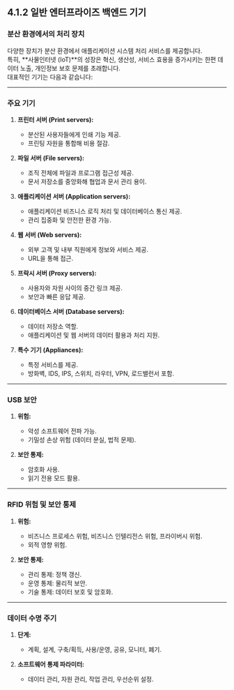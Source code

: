 ## 4.1.2 일반 엔터프라이즈 백엔드 기기

### 분산 환경에서의 처리 장치

다양한 장치가 분산 환경에서 애플리케이션 시스템 처리 서비스를 제공합니다.  
특히, **사물인터넷 (IoT)**의 성장은 혁신, 생산성, 서비스 효용을 증가시키는 한편 데이터 노출, 개인정보 보호 문제를 초래합니다.  
대표적인 기기는 다음과 같습니다:

---

### 주요 기기

1. **프린터 서버 (Print servers):**  
   - 분산된 사용자들에게 인쇄 기능 제공.  
   - 프린팅 자원을 통합해 비용 절감.

2. **파일 서버 (File servers):**  
   - 조직 전체에 파일과 프로그램 접근성 제공.  
   - 문서 저장소를 중앙화해 협업과 문서 관리 용이.

3. **애플리케이션 서버 (Application servers):**  
   - 애플리케이션 비즈니스 로직 처리 및 데이터베이스 통신 제공.  
   - 관리 집중화 및 안전한 환경 가능.

4. **웹 서버 (Web servers):**  
   - 외부 고객 및 내부 직원에게 정보와 서비스 제공.  
   - URL을 통해 접근.

5. **프락시 서버 (Proxy servers):**  
   - 사용자와 자원 사이의 중간 링크 제공.  
   - 보안과 빠른 응답 제공.

6. **데이터베이스 서버 (Database servers):**  
   - 데이터 저장소 역할.  
   - 애플리케이션 및 웹 서버의 데이터 활용과 처리 지원.

7. **특수 기기 (Appliances):**  
   - 특정 서비스를 제공.  
   - 방화벽, IDS, IPS, 스위치, 라우터, VPN, 로드밸런서 포함.

---

### USB 보안

1. **위험:**  
   - 악성 소프트웨어 전파 가능.  
   - 기밀성 손상 위험 (데이터 분실, 법적 문제).

2. **보안 통제:**  
   - 암호화 사용.  
   - 읽기 전용 모드 활용.

---

### RFID 위험 및 보안 통제

1. **위험:**  
   - 비즈니스 프로세스 위험, 비즈니스 인텔리전스 위험, 프라이버시 위험.  
   - 외적 영향 위험.

2. **보안 통제:**  
   - 관리 통제: 정책 갱신.  
   - 운영 통제: 물리적 보안.  
   - 기술 통제: 데이터 보호 및 암호화.

---

### 데이터 수명 주기

1. **단계:**  
   - 계획, 설계, 구축/획득, 사용/운영, 공유, 모니터, 폐기.

2. **소프트웨어 통제 파라미터:**  
   - 데이터 관리, 자원 관리, 작업 관리, 우선순위 설정.
